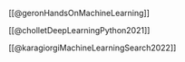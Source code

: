 
[[@geronHandsOnMachineLearning]]


[[@cholletDeepLearningPython2021]]


[[@karagiorgiMachineLearningSearch2022]]


